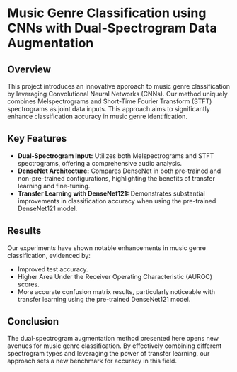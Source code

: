 # Music Genre Classification using CNNs with Dual-Spectrogram Data Augmentation

## Overview

This project introduces an innovative approach to music genre classification by leveraging Convolutional Neural Networks (CNNs). Our method uniquely combines Melspectrograms and Short-Time Fourier Transform (STFT) spectrograms as joint data inputs. This approach aims to significantly enhance classification accuracy in music genre identification.

## Key Features

- **Dual-Spectrogram Input:** Utilizes both Melspectrograms and STFT spectrograms, offering a comprehensive audio analysis.
- **DenseNet Architecture:** Compares DenseNet in both pre-trained and non-pre-trained configurations, highlighting the benefits of transfer learning and fine-tuning.
- **Transfer Learning with DenseNet121:** Demonstrates substantial improvements in classification accuracy when using the pre-trained DenseNet121 model.

## Results

Our experiments have shown notable enhancements in music genre classification, evidenced by:
- Improved test accuracy.
- Higher Area Under the Receiver Operating Characteristic (AUROC) scores.
- More accurate confusion matrix results, particularly noticeable with transfer learning using the pre-trained DenseNet121 model.

## Conclusion

The dual-spectrogram augmentation method presented here opens new avenues for music genre classification. By effectively combining different spectrogram types and leveraging the power of transfer learning, our approach sets a new benchmark for accuracy in this field.
